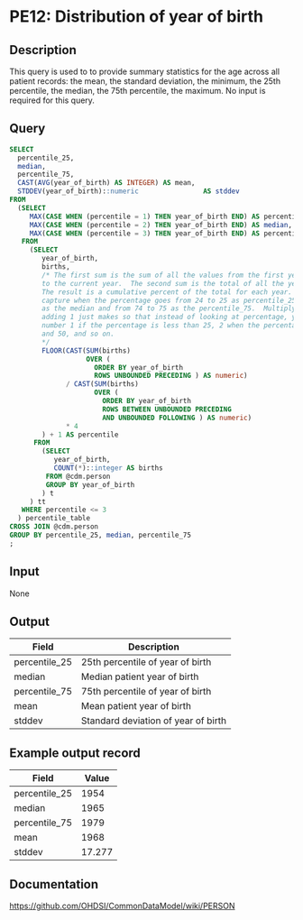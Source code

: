 <!---
Group:person
Name:PE12 Distribution of year of birth
Author:Patrick Ryan
CDM Version:5.0
-->

# PE12: Distribution of year of birth

## Description
This query is used to to provide summary statistics for the age across all patient records: the mean, the standard deviation, the minimum, the 25th percentile, the median, the 75th percentile, the maximum. No input is required for this query.

## Query
```sql
SELECT
  percentile_25,
  median,
  percentile_75,
  CAST(AVG(year_of_birth) AS INTEGER) AS mean,
  STDDEV(year_of_birth)::numeric                AS stddev
FROM
  (SELECT
     MAX(CASE WHEN (percentile = 1) THEN year_of_birth END) AS percentile_25,
     MAX(CASE WHEN (percentile = 2) THEN year_of_birth END) AS median,
     MAX(CASE WHEN (percentile = 3) THEN year_of_birth END) AS percentile_75
   FROM
     (SELECT
        year_of_birth,
        births,
        /* The first sum is the sum of all the values from the first year of birth
        to the current year.  The second sum is the total of all the years of birth.
        The result is a cumulative percent of the total for each year.  You want to
        capture when the percentage goes from 24 to 25 as percentile_25, from 49 to 50
        as the median and from 74 to 75 as the percentile_75.  Multiplying by 4 then SA
        adding 1 just makes so that instead of looking at percentage, you get the whole
        number 1 if the percentage is less than 25, 2 when the percentage is between 25
        and 50, and so on.
        */
        FLOOR(CAST(SUM(births)
                   OVER (
                     ORDER BY year_of_birth
                     ROWS UNBOUNDED PRECEDING ) AS numeric)
              / CAST(SUM(births)
                     OVER (
                       ORDER BY year_of_birth
                       ROWS BETWEEN UNBOUNDED PRECEDING
                       AND UNBOUNDED FOLLOWING ) AS numeric)
              * 4
        ) + 1 AS percentile
      FROM 
        (SELECT
           year_of_birth,
           COUNT(*)::integer AS births
         FROM @cdm.person
         GROUP BY year_of_birth
        ) t
     ) tt
   WHERE percentile <= 3
  ) percentile_table
CROSS JOIN @cdm.person
GROUP BY percentile_25, median, percentile_75
;
```

## Input

None

## Output

|  Field |  Description |
| --- | --- |
|  percentile_25 |  25th percentile of year of birth |
|  median |  Median patient year of birth |
|  percentile_75 |  75th percentile of year of birth |
|  mean |  Mean patient year of birth |
|  stddev |  Standard deviation of year of birth |

## Example output record

|  Field |  Value |
| --- | --- |
|  percentile_25 |  1954 |
|  median |  1965 |
|  percentile_75 |  1979 |
|  mean |  1968  |
|  stddev |  17.277  |

## Documentation
https://github.com/OHDSI/CommonDataModel/wiki/PERSON
